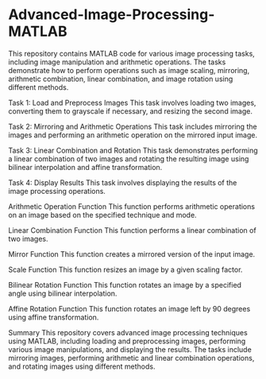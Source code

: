 # Advanced-Image-Processing-MATLAB
This repository contains MATLAB code for various image processing tasks, including image manipulation and arithmetic operations. The tasks demonstrate how to perform operations such as image scaling, mirroring, arithmetic combination, linear combination, and image rotation using different methods.

Task 1: Load and Preprocess Images
This task involves loading two images, converting them to grayscale if necessary, and resizing the second image.

Task 2: Mirroring and Arithmetic Operations
This task includes mirroring the images and performing an arithmetic operation on the mirrored input image.

Task 3: Linear Combination and Rotation
This task demonstrates performing a linear combination of two images and rotating the resulting image using bilinear interpolation and affine transformation. 

Task 4: Display Results
This task involves displaying the results of the image processing operations.

Arithmetic Operation Function
This function performs arithmetic operations on an image based on the specified technique and mode.

Linear Combination Function
This function performs a linear combination of two images.

Mirror Function
This function creates a mirrored version of the input image.

Scale Function
This function resizes an image by a given scaling factor.

Bilinear Rotation Function
This function rotates an image by a specified angle using bilinear interpolation. 

Affine Rotation Function
This function rotates an image left by 90 degrees using affine transformation. 

Summary
This repository covers advanced image processing techniques using MATLAB, including loading and preprocessing images, performing various image manipulations, and displaying the results. The tasks include mirroring images, performing arithmetic and linear combination operations, and rotating images using different methods.
